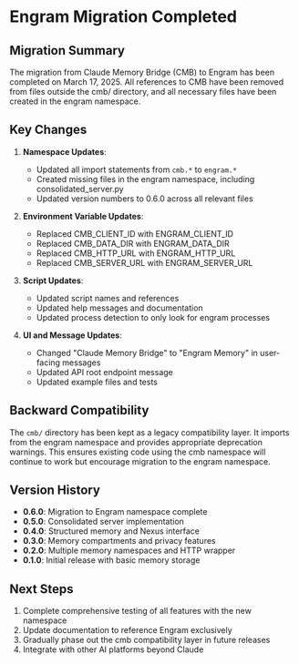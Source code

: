 # Engram Migration Completed

## Migration Summary

The migration from Claude Memory Bridge (CMB) to Engram has been completed on March 17, 2025. All references to CMB have been removed from files outside the cmb/ directory, and all necessary files have been created in the engram namespace.

## Key Changes

1. **Namespace Updates**:
   - Updated all import statements from `cmb.*` to `engram.*`
   - Created missing files in the engram namespace, including consolidated_server.py
   - Updated version numbers to 0.6.0 across all relevant files

2. **Environment Variable Updates**:
   - Replaced CMB_CLIENT_ID with ENGRAM_CLIENT_ID
   - Replaced CMB_DATA_DIR with ENGRAM_DATA_DIR
   - Replaced CMB_HTTP_URL with ENGRAM_HTTP_URL
   - Replaced CMB_SERVER_URL with ENGRAM_SERVER_URL

3. **Script Updates**:
   - Updated script names and references
   - Updated help messages and documentation
   - Updated process detection to only look for engram processes

4. **UI and Message Updates**:
   - Changed "Claude Memory Bridge" to "Engram Memory" in user-facing messages
   - Updated API root endpoint message
   - Updated example files and tests

## Backward Compatibility

The `cmb/` directory has been kept as a legacy compatibility layer. It imports from the engram namespace and provides appropriate deprecation warnings. This ensures existing code using the cmb namespace will continue to work but encourage migration to the engram namespace.

## Version History

- **0.6.0**: Migration to Engram namespace complete
- **0.5.0**: Consolidated server implementation
- **0.4.0**: Structured memory and Nexus interface
- **0.3.0**: Memory compartments and privacy features
- **0.2.0**: Multiple memory namespaces and HTTP wrapper
- **0.1.0**: Initial release with basic memory storage

## Next Steps

1. Complete comprehensive testing of all features with the new namespace
2. Update documentation to reference Engram exclusively
3. Gradually phase out the cmb compatibility layer in future releases
4. Integrate with other AI platforms beyond Claude